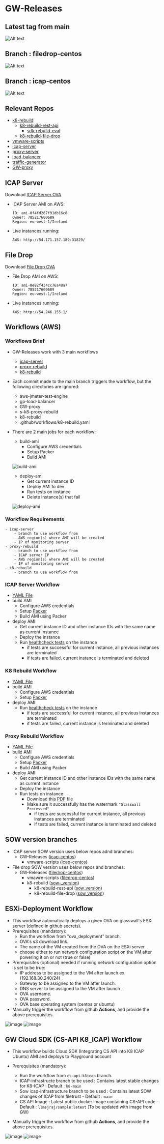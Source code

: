 # GW-Releases

## Latest tag from main

![Alt text](graph/graph_latest_tag.png)

## Branch : filedrop-centos

![Alt text](graph/graph_filedrop-centos.png)

## Branch : icap-centos

![Alt text](graph/graph_icap-centos.png)

## Relevant Repos

- [k8-rebuild](https://github.com/k8-proxy/k8-rebuild/)
    - [k8-rebuild-rest-api](https://github.com/k8-proxy/k8-rebuild-rest-api)
        - [sdk-rebuild-eval](https://github.com/filetrust/sdk-rebuild-eval)
    - [k8-rebuild-file-drop](https://github.com/k8-proxy/k8-rebuild-file-drop)
- [vmware-scripts](https://github.com/k8-proxy/vmware-scripts)
- [icap-server](https://github.com/k8-proxy/icap-infrastructure)
- [proxy-server](https://github.com/k8-proxy/s-k8-proxy-rebuild)
- [load-balancer](https://github.com/k8-proxy/gp-load-balancer)
- [traffic-generator](https://github.com/k8-proxy/aws-jmeter-test-engine)
- [GW-proxy](https://github.com/k8-proxy/GW-proxy)

## ICAP Server

Download [ICAP Server OVA]()
-  ICAP Server AMI on AWS: 
   ```
   ID: ami-0f4fd267f91db16c8
   Owner: 785217600689
   Region: eu-west-1/Ireland
   ```
- Live instances running:
   ```
   AWS: http://54.171.157.189:31829/
   ```
## File Drop
Download [File Drop OVA]()
- File Drop AMI on AWS:
   ```
   ID: ami-0e82f434cc76a48a7
   Owner: 785217600689
   Region: eu-west-1/Ireland
   ```
- Live instances running:
   ```
   AWS: http://54.246.155.1/
   ```
## Workflows (AWS)

### Workflows Brief
- GW-Releases work with 3 main workflows
    - [icap-server](https://github.com/k8-proxy/GW-Releases/actions?query=workflow%3Aicap-server)
    - [proxy-rebuild](https://github.com/k8-proxy/GW-Releases/actions?query=workflow%3Aproxy-rebuild)
    - [k8-rebuild](https://github.com/k8-proxy/GW-Releases/actions?query=workflow%3Ak8-rebuild)
- Each commit made to the main branch triggers the workflow, but the following directories are ignored:
    - aws-jmeter-test-engine
    - gp-load-balancer
    - GW-proxy
    - s-k8-proxy-rebuild
    - k8-rebuild
    - .github/workflows/k8-rebuild.yaml
- There are 2 main jobs for each workflow:
    - build-ami
        - Configure AWS credentials
        - Setup Packer
        - Build AMI 

    ![build-ami](imgs/build-ami.png)
    
    - deploy-ami
        - Get current instance ID
        - Deploy AMI to dev
        - Run tests on instance
        - Delete instance(s) that fail

    ![deploy-ami](imgs/deploy-ami.png)

### Workflow Requirements
    - icap-server
        - branch to use workflow from
        - AWS region(s) where AMI will be created
        - IP of monitoring server
    - proxy-rebuild
        - branch to use workflow from
        - ICAP server IP
        - AWS region(s) where AMI will be created
        - IP of monitoring server
    - k8-rebuild
        - branch to use workflow from

### ICAP Server Workflow
- [YAML File](https://github.com/k8-proxy/GW-Releases/blob/main/.github/workflows/icap-server.yaml) 
- build AMI
    - Configure AWS credentials
    - Setup [Packer](https://github.com/k8-proxy/vmware-scripts/tree/main/packer)
    - Build AMI using Packer 
- deploy AMI
    - Get current instance ID and other instance IDs with the same name as current instance
    - Deploy the instance
    - Run [healthcheck tests](https://github.com/k8-proxy/vmware-scripts/tree/f129ec357284c61206edf36415b1b2ba403bff95/HealthCheck) on the instance
        - if tests are successful for current instance, all previous instances are terminated
        - if tests are failed, current instance is terminated and deleted

### K8 Rebuild Workflow
- [YAML File](https://github.com/k8-proxy/GW-Releases/blob/main/.github/workflows/k8-rebuild.yaml)
- build AMI
    - Configure AWS credentials
    - Setup [Packer](https://github.com/k8-proxy/k8-rebuild/tree/f1ac7780d912daf033d3a801956dcb07b0164ac0/packer) 
- deploy AMI
    - Run [healthcheck tests](https://github.com/k8-proxy/vmware-scripts/tree/main/HealthFunctionalTests/filedrop) on the instance
        - if tests are successful for current instance, all previous instances are terminated
        - if tests are failed, current instance is terminated and deleted
### Proxy Rebuild Workflow
- [YAML File](https://github.com/k8-proxy/GW-Releases/blob/main/.github/workflows/proxy-rebuild.yaml)
- build AMI
    - Configure AWS credentials
    - Setup [Packer](https://github.com/k8-proxy/vmware-scripts/tree/main/packer)
    - Build AMI using Packer 
- deploy AMI
    - Get current instance ID and other instance IDs with the same name as current instance
    - Deploy the instance
    - Run tests on instance
        - Download this [PDF](https://glasswallsolutions.com/wp-content/uploads/2020/01/Glasswall-d-FIRST-Technology.pdf) file
        - Make sure it successfully has the watermark `"Glasswall Processed"`
            - if tests are successful for current instance, all previous instances are terminated
            - if tests are failed, current instance is terminated and deleted

## SOW version branches
 - ICAP server SOW version uses below repos adnd branches:
    -  GW-Releases ([icap-centos](https://githb.com/k8-proxy/GW-Releases/tree/icap-centos))
       -  vmware-scripts ([icap-centos](https://github.com/k8-proxy/vmware-scripts/tree/icap-centos))
 - File drop SOW version uses below repos and branches:
   - GW-Releases ([filedrop-centos](https://github.com/k8-proxy/GW-Releases/tree/filedrop-centos))
     - vmawre-scripts ([filedrop-centos](https://github.com/k8-proxy/vmware-scripts/tree/filedrop-centos))
     - k8-rebuild ([sow-_version](https://github.com/k8-proxy/k8-rebuild/tree/sow_version))
       - k8-rebuild-rest-api ([sow_version](https://github.com/k8-proxy/k8-rebuild-rest-api/tree/sow_version))
       - k8-rebuild-file-drop ([sow_version](https://github.com/k8-proxy/k8-rebuild-file-drop/tree/sow_version))

## ESXi-Deployment Workflow

* This workflow automatically deploys a given OVA on glasswall's ESXi server (defined in github secrets).
* Prerequisites (mandatory): 
  * Run the workflow from "ova_deployment" branch.
  * OVA's s3 download link.
  * The name of the VM created from the OVA on the ESXi server
  * choose either to run network configuration script on the VM after powering it on or not (true or false)
* Prerequisites (optional) needed if running network configuration option is set to be true:
  * IP address to be assigned to the VM after launch ex.(192.168.30.240/24) .
  * Gateway to be assigned to the VM after launch.
  * DNS server to be assigned to the VM after launch .
  * OVA username.
  * OVA password.
  * OVA base operating system (centos or ubuntu)
* Manually trigger the workflow from github **Actions**, and provide the above prerequisites.

![image](https://user-images.githubusercontent.com/58347752/111388167-7f6e3c00-86b7-11eb-863c-0fc8a1668cf4.png) ![image](https://user-images.githubusercontent.com/58347752/111388220-914fdf00-86b7-11eb-9c79-71e20c7c5e22.png)

## GW Cloud SDK (CS-API K8_ICAP) Workflow

* This workflow builds Cloud SDK (Integrating CS API into K8 ICAP Ubuntu) AMI and deploys to Playground account
* Prerequisites (mandatory): 
  * Run the workflow from `cs-api-k8icap` branch.
  * ICAP-infrastructe branch to be used : Contains latest stable changes for K8-ICAP :  Default : `k8-main`
  * Sow icap-infrastructure branch to be used : Contains latest SOW changes of ICAP from filetrust - Default : `main`
  * CS API Image : Latest public docker image containing CS-API code - Default : `llmsjraj/sample:latest` (To be updated with image from GW)

* Manually trigger the workflow from github **Actions**, and provide the above prerequisites.

![image](https://user-images.githubusercontent.com/17300331/114266359-903e7300-9a13-11eb-851a-18310b760cfc.png)
![image](https://user-images.githubusercontent.com/17300331/114266380-a6e4ca00-9a13-11eb-928c-9cb4723ed8f8.png)


